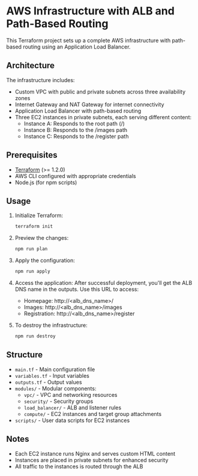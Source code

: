 # AWS Infrastructure with ALB and Path-Based Routing

This Terraform project sets up a complete AWS infrastructure with path-based routing using an Application Load Balancer.

## Architecture

The infrastructure includes:

- Custom VPC with public and private subnets across three availability zones
- Internet Gateway and NAT Gateway for internet connectivity
- Application Load Balancer with path-based routing
- Three EC2 instances in private subnets, each serving different content:
  - Instance A: Responds to the root path (/)
  - Instance B: Responds to the /images path
  - Instance C: Responds to the /register path

## Prerequisites

- [Terraform](https://www.terraform.io/downloads.html) (>= 1.2.0)
- AWS CLI configured with appropriate credentials
- Node.js (for npm scripts)

## Usage

1. Initialize Terraform:
   ```bash
   terraform init
   ```

2. Preview the changes:
   ```bash
   npm run plan
   ```

3. Apply the configuration:
   ```bash
   npm run apply
   ```

4. Access the application:
   After successful deployment, you'll get the ALB DNS name in the outputs. Use this URL to access:
   - Homepage: http://<alb_dns_name>/
   - Images: http://<alb_dns_name>/images
   - Registration: http://<alb_dns_name>/register

5. To destroy the infrastructure:
   ```bash
   npm run destroy
   ```

## Structure

- `main.tf` - Main configuration file
- `variables.tf` - Input variables
- `outputs.tf` - Output values
- `modules/` - Modular components:
  - `vpc/` - VPC and networking resources
  - `security/` - Security groups
  - `load_balancer/` - ALB and listener rules
  - `compute/` - EC2 instances and target group attachments
- `scripts/` - User data scripts for EC2 instances

## Notes

- Each EC2 instance runs Nginx and serves custom HTML content
- Instances are placed in private subnets for enhanced security
- All traffic to the instances is routed through the ALB